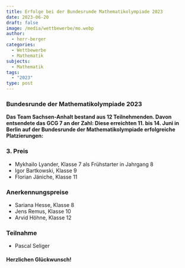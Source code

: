 ```yaml
---
title: Erfolge bei der Bundesrunde Mathematikolympiade 2023
date: 2023-06-20
draft: false
image: /media/wettbewerbe/mo.webp
author:
  - herr-berger
categories:
  - Wettbewerbe
  - Mathematik
subjects:
  - Mathematik
tags:
  - "2023"
type: post
---
```

### Bundesrunde der Mathematikolympiade 2023

**Das Team Sachsen-Anhalt bestand aus 12 Teilnehmenden. Davon entsendete das GCG 7 an der Zahl: Diese erreichten 11. bis 14. Juni in Berlin auf der Bundesrunde der Mathematikolympiade erfolgreiche Platzierungen:** 

### 3. Preis

- Mykhailo Lyander, Klasse 7 als Frühstarter in Jahrgang 8
- Igor Bartkowski, Klasse 9
- Florian Jäniche, Klasse 11

### Anerkennungspreise

- Sariana Hesse, Klasse 8
- Jens Remus, Klasse 10
- Arvid Höhne, Klasse 12

### Teilnahme

- Pascal Seliger

#### Herzlichen Glückwunsch!




